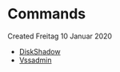 # Commands
Created Freitag 10 Januar 2020


* [DiskShadow](../../../DiskShadow.md)
* [Vssadmin](../../../Vssadmin.md)


